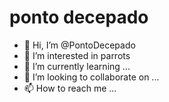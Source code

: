 # ponto decepado


- 👋 Hi, I’m @PontoDecepado
- 👀 I’m interested in parrots
- 🌱 I’m currently learning ...
- 💞️ I’m looking to collaborate on ...
- 📫 How to reach me ...

<!---
PontoDecepado/PontoDecepado is a ✨ special ✨ repository because its `README.md` (this file) appears on your GitHub profile.
You can click the Preview link to take a look at your changes.
--->
